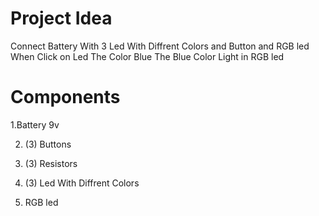 # Project Idea

Connect Battery With 3 Led With Diffrent Colors and Button and RGB led When Click on Led The Color Blue The Blue Color Light in RGB led

# Components

1.Battery 9v

2. (3) Buttons

3. (3) Resistors

4. (3) Led With Diffrent Colors

5. RGB led
